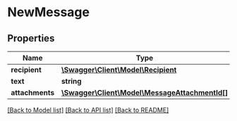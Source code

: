 # NewMessage

## Properties
Name | Type | Description | Notes
------------ | ------------- | ------------- | -------------
**recipient** | [**\Swagger\Client\Model\Recipient**](Recipient.md) |  | 
**text** | **string** |  | 
**attachments** | [**\Swagger\Client\Model\MessageAttachmentId[]**](MessageAttachmentId.md) |  | [optional] 

[[Back to Model list]](../../README.md#documentation-for-models) [[Back to API list]](../../README.md#documentation-for-api-endpoints) [[Back to README]](../../README.md)

